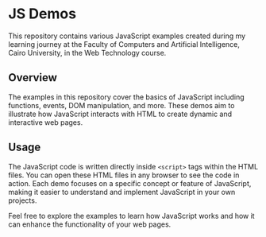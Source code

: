 # JS Demos

This repository contains various JavaScript examples created during my learning journey at the Faculty of Computers and Artificial Intelligence, Cairo University, in the Web Technology course.

## Overview

The examples in this repository cover the basics of JavaScript including functions, events, DOM manipulation, and more. These demos aim to illustrate how JavaScript interacts with HTML to create dynamic and interactive web pages.

## Usage

The JavaScript code is written directly inside `<script>` tags within the HTML files. You can open these HTML files in any browser to see the code in action. Each demo focuses on a specific concept or feature of JavaScript, making it easier to understand and implement JavaScript in your own projects.

Feel free to explore the examples to learn how JavaScript works and how it can enhance the functionality of your web pages.
